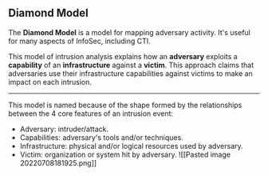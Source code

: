 ## Diamond Model
The **Diamond Model** is a model for mapping adversary activity. It's useful for many aspects of InfoSec, including CTI.

This model of intrusion analysis explains how an **adversary** exploits a **capability** of an **infrastructure** against a **victim**. This approach claims that adversaries use their infrastructure capabilities against victims to make an impact on each intrusion.

---
This model is named because of the shape formed by the relationships between the 4 core features of an intrusion event:
- Adversary: intruder/attack.
- Capabilities: adversary's tools and/or techniques.
- Infrastructure: physical and/or logical resources used by adversary.
- Victim: organization or system hit by adversary.
![[Pasted image 20220708181925.png]]